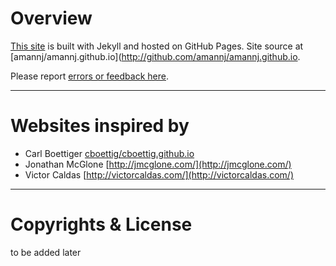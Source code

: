 

Overview
========


[This site](http://amannj.github.io) is built with Jekyll and hosted on GitHub Pages. Site source at
[amannj/amannj.github.io](http://github.com/amannj/amannj.github.io.

Please report [errors or feedback here](https://github.com/amannj/amannj.github.io/issues). 

-----------------------------------------------------------------------------------------------------------


Websites inspired by
=======================

* Carl Boettiger [cboettig/cboettig.github.io](http://github.com/cboettig/cboettig.github.io)
* Jonathan McGlone [http://jmcglone.com/](http://jmcglone.com/)
* Victor Caldas [http://victorcaldas.com/](http://victorcaldas.com/)

-----------------------------------------------------------------------------------------------------------

Copyrights & License
====================

to be added later 
